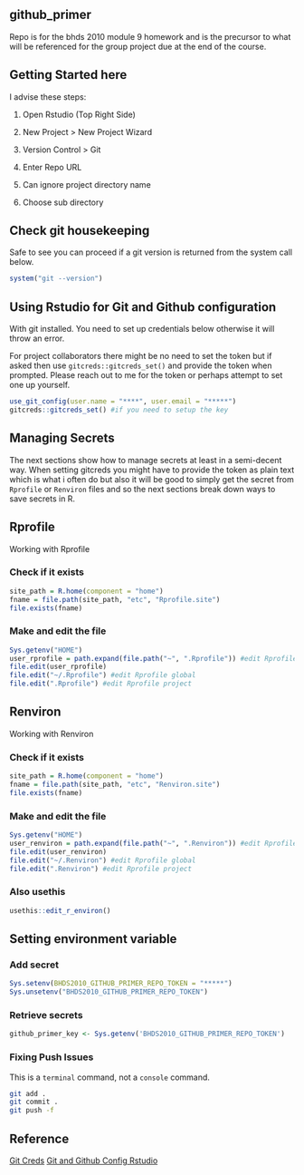 ## github_primer

Repo is for the bhds 2010 module 9 homework and is the precursor to what will be referenced for the group project due at the end of the course.

## Getting Started here

I advise these steps:

1. Open Rstudio (Top Right Side)

2. New Project > New Project Wizard

3. Version Control > Git

4. Enter Repo URL

5. Can ignore project directory name

6. Choose sub directory

## Check git housekeeping

Safe to see you can proceed if a git version is returned from the system call below.

```r
system("git --version")
```

## Using Rstudio for Git and Github configuration

With git installed. You need to set up credentials below otherwise it will throw an error.

For project collaborators there might be no need to set the token but if asked then use `gitcreds::gitcreds_set()` and provide the token when prompted. Please reach out to me for the token or perhaps attempt to set one up yourself.

```r
use_git_config(user.name = "****", user.email = "*****")
gitcreds::gitcreds_set() #if you need to setup the key
```

## Managing Secrets

The next sections show how to manage secrets at least in a semi-decent way. When setting gitcreds you might have to provide the token as plain text which is what i often do but also it will be good to simply get the secret from `Rprofile` or `Renviron` files and so the next sections break down ways to save secrets in R.

## Rprofile

Working with Rprofile

### Check if it exists

```r
site_path = R.home(component = "home")
fname = file.path(site_path, "etc", "Rprofile.site")
file.exists(fname)
```
### Make and edit the file

```r
Sys.getenv("HOME")
user_rprofile = path.expand(file.path("~", ".Rprofile")) #edit Rprofile global
file.edit(user_rprofile)
file.edit("~/.Rprofile") #edit Rprofile global
file.edit(".Rprofile") #edit Rprofile project
```

## Renviron

Working with Renviron

### Check if it exists

```r
site_path = R.home(component = "home")
fname = file.path(site_path, "etc", "Renviron.site")
file.exists(fname)
```
### Make and edit the file

```r
Sys.getenv("HOME")
user_renviron = path.expand(file.path("~", ".Renviron")) #edit Rprofile global
file.edit(user_renviron)
file.edit("~/.Renviron") #edit Rprofile global
file.edit(".Renviron") #edit Rprofile project
```

### Also usethis

```r
usethis::edit_r_environ()
```

## Setting environment variable

### Add secret

```r
Sys.setenv(BHDS2010_GITHUB_PRIMER_REPO_TOKEN = "*****")
Sys.unsetenv("BHDS2010_GITHUB_PRIMER_REPO_TOKEN")
```

### Retrieve secrets

```r
github_primer_key <- Sys.getenv('BHDS2010_GITHUB_PRIMER_REPO_TOKEN')
```

### Fixing Push Issues

This is a `terminal` command, not a `console` command.

```bash
git add .
git commit .
git push -f
```

## Reference

[Git Creds](https://gitcreds.r-lib.org/reference/gitcreds_get.html)
[Git and Github Config Rstudio](https://github.com/AlphaPrime7/git_config_linux/blob/master/gitR.Rmd)


